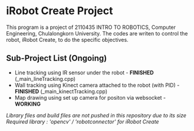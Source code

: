 # iRobot Create Project
This program is a project of 2110435 INTRO TO ROBOTICS, Computer Engineering, Chulalongkorn University.
The codes are writen to control the robot, iRobot Create, to do the specific objectives.

## Sub-Project List (Ongoing)
- Line tracking using IR sensor under the robot - **FINISHED** (_main_lineTracking.cpp)
- Wall tracking using Kinect camera attached to the robot (with PID) - **FINISHED** (_main_kinectTracking.cpp)
- Map drawing using set up camera for positon via websocket - **WORKING**

*Library files and build files are not pushed in this repository due to its size*  
*Required library : 'opencv' / 'robotconnector' for iRobot Create*
